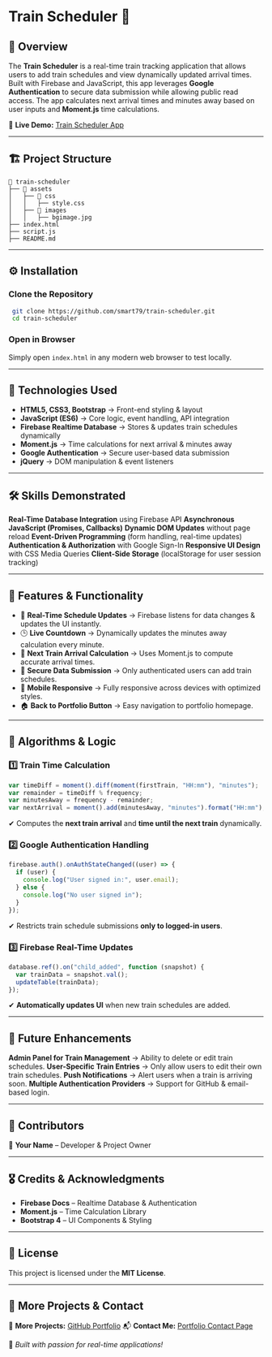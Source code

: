 # Train Scheduler 🚆

## 📌 Overview

The **Train Scheduler** is a real-time train tracking application that allows users to add train schedules and view dynamically updated arrival times. Built with Firebase and JavaScript, this app leverages **Google Authentication** to secure data submission while allowing public read access. The app calculates next arrival times and minutes away based on user inputs and **Moment.js** time calculations.

🔗 **Live Demo:** [Train Scheduler App](https://smart79.github.io/train-scheduler/)

---

## 🏗 Project Structure

```
📂 train-scheduler
├── 📂 assets
│   ├── 📂 css
│   │   ├── style.css
│   ├── 📂 images
│   │   ├── bgimage.jpg
├── index.html
├── script.js
├── README.md
```

---

## ⚙ Installation

### **Clone the Repository**

```sh
 git clone https://github.com/smart79/train-scheduler.git
 cd train-scheduler
```

### **Open in Browser**

Simply open `index.html` in any modern web browser to test locally.

---

## 🚀 Technologies Used

- **HTML5, CSS3, Bootstrap** → Front-end styling & layout
- **JavaScript (ES6)** → Core logic, event handling, API integration
- **Firebase Realtime Database** → Stores & updates train schedules dynamically
- **Moment.js** → Time calculations for next arrival & minutes away
- **Google Authentication** → Secure user-based data submission
- **jQuery** → DOM manipulation & event listeners

---

## 🛠 Skills Demonstrated

**Real-Time Database Integration** using Firebase API
**Asynchronous JavaScript (Promises, Callbacks)**
**Dynamic DOM Updates** without page reload
**Event-Driven Programming** (form handling, real-time updates)
**Authentication & Authorization** with Google Sign-In
**Responsive UI Design** with CSS Media Queries
**Client-Side Storage** (localStorage for user session tracking)

---

## 📌 Features & Functionality

- 🔄 **Real-Time Schedule Updates** → Firebase listens for data changes & updates the UI instantly.
- 🕒 **Live Countdown** → Dynamically updates the minutes away calculation every minute.
- 📅 **Next Train Arrival Calculation** → Uses Moment.js to compute accurate arrival times.
- 🔐 **Secure Data Submission** → Only authenticated users can add train schedules.
- 📱 **Mobile Responsive** → Fully responsive across devices with optimized styles.
- 🏠 **Back to Portfolio Button** → Easy navigation to portfolio homepage.

---

## 📑 Algorithms & Logic

### **1️⃣ Train Time Calculation**

```js
var timeDiff = moment().diff(moment(firstTrain, "HH:mm"), "minutes");
var remainder = timeDiff % frequency;
var minutesAway = frequency - remainder;
var nextArrival = moment().add(minutesAway, "minutes").format("HH:mm");
```

✔ Computes the **next train arrival** and **time until the next train** dynamically.

### **2️⃣ Google Authentication Handling**

```js
firebase.auth().onAuthStateChanged((user) => {
  if (user) {
    console.log("User signed in:", user.email);
  } else {
    console.log("No user signed in");
  }
});
```

✔ Restricts train schedule submissions **only to logged-in users**.

### **3️⃣ Firebase Real-Time Updates**

```js
database.ref().on("child_added", function (snapshot) {
  var trainData = snapshot.val();
  updateTable(trainData);
});
```

✔ **Automatically updates UI** when new train schedules are added.

---

## 🔮 Future Enhancements

**Admin Panel for Train Management** → Ability to delete or edit train schedules.
**User-Specific Train Entries** → Only allow users to edit their own train schedules.
**Push Notifications** → Alert users when a train is arriving soon.
**Multiple Authentication Providers** → Support for GitHub & email-based login.

---

## 👥 Contributors

👤 **Your Name** – Developer & Project Owner

---

## 🎖 Credits & Acknowledgments

- **Firebase Docs** – Realtime Database & Authentication
- **Moment.js** – Time Calculation Library
- **Bootstrap 4** – UI Components & Styling

---

## 📜 License

This project is licensed under the **MIT License**.

---

## 🔗 More Projects & Contact

👀 **More Projects:** [GitHub Portfolio](https://github.com/smart79)
📬 **Contact Me:** [Portfolio Contact Page](https://stephenmartinez.dev/contact.html)

🚀 _Built with passion for real-time applications!_
